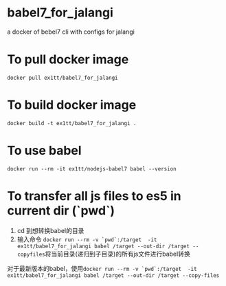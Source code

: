 # babel7_for_jalangi
a docker of bebel7 cli with configs for jalangi

# To pull docker image
`docker pull ex1tt/babel7_for_jalangi`

# To build docker image
`docker build -t ex1tt/babel7_for_jalangi .`
# To use babel
`docker run --rm -it ex1tt/nodejs-babel7 babel --version`

# To transfer all js files to es5 in current dir (\`pwd\`)
1. cd 到想转换babel的目录
2. 输入命令 
   ```docker run --rm -v `pwd`:/target  -it ex1tt/babel7_for_jalangi babel /target --out-dir /target --copyfiles```将当前目录(递归到子目录)的所有js文件进行babel转换
   
  对于最新版本的babel，使用```docker run --rm -v `pwd`:/target  -it ex1tt/babel7_for_jalangi babel /target --out-dir /target --copy-files```
